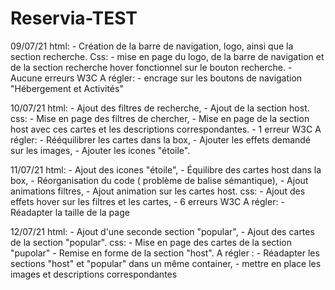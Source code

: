 # Reservia-TEST

09/07/21 
html: - Création de la barre de navigation, logo, ainsi que la section recherche.
Css:  - mise en page du logo, de la barre de navigation et de la section recherche
        hover fonctionnel sur le bouton recherche.
      - Aucune erreurs W3C
A régler: - encrage sur les boutons de navigation "Hébergement et Activités"
          


10/07/21 
html: - Ajout des filtres de recherche, 
      - Ajout de la section host.
css:  - Mise en page des filtres de chercher, 
      - Mise en page de la section host avec ces cartes et les descriptions correspondantes.
      - 1 erreur W3C
A régler: - Rééquilibrer les cartes dans la box,
          - Ajouter les effets demandé sur les images,
          - Ajouter les icones "étoile".
          
          
          
11/07/21
html: - Ajout des icones "étoile",
      - Équilibre des cartes host dans la box, 
      - Réorganisation du code ( problème de balise sémantique),
      - Ajout animations filtres,
      - Ajout animation sur les cartes host.
css:  - Ajout des effets hover sur les filtres et les cartes,
      - 6 erreurs W3C
A régler: - Réadapter la taille de la page

12/07/21
html: - Ajout d'une seconde section "popular",
      - Ajout des cartes de la section "popular".
css:  - Mise en page des cartes de la section "pupolar"
      - Remise en forme de la section "host".
A régler : - Réadapter les sections "host" et "popular" dans un même container,
           - mettre en place les images et descriptions correspondantes
           
